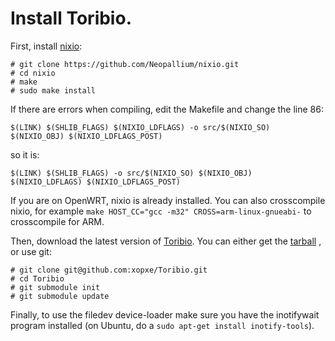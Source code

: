 # Install Toribio.

First, install [nixio](https://github.com/Neopallium/nixio):

    # git clone https://github.com/Neopallium/nixio.git
    # cd nixio
    # make
    # sudo make install

If there are errors when compiling, edit the Makefile and change the line 86:

    $(LINK) $(SHLIB_FLAGS) $(NIXIO_LDFLAGS) -o src/$(NIXIO_SO) $(NIXIO_OBJ) $(NIXIO_LDFLAGS_POST)

so it is:

    $(LINK) $(SHLIB_FLAGS) -o src/$(NIXIO_SO) $(NIXIO_OBJ) $(NIXIO_LDFLAGS) $(NIXIO_LDFLAGS_POST)

If you are on OpenWRT, nixio is already installed. You can also crosscompile nixio, for example `make HOST_CC="gcc -m32" CROSS=arm-linux-gnueabi-` to crosscompile for ARM.

Then, download the latest version of [Toribio](https://github.com/xopxe/Toribio). You can either get the [tarball](https://github.com/xopxe/Toribio/tarball/master) , or use git:

    # git clone git@github.com:xopxe/Toribio.git
    # cd Toribio
    # git submodule init
    # git submodule update

Finally, to use the filedev device-loader make sure you have the inotifywait program installed (on Ubuntu, do a `sudo apt-get install inotify-tools`).
